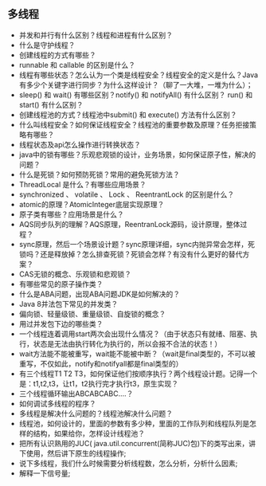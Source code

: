 ## 多线程

- 并发和并行有什么区别？线程和进程有什么区别？
- 什么是守护线程？
- 创建线程的方式有哪些？
- runnable 和 callable 的区别是什么？
- 线程有哪些状态？怎么认为一个类是线程安全？线程安全的定义是什么？Java有多少个关键字进行同步？为什么这样设计？（聊了一大堆，一堆为什么）；
- sleep() 和 wait() 有哪些区别？notify() 和 notifyAll() 有什么区别？ run() 和 start() 有什么区别？
- 创建线程池的方式？线程池中submit() 和 execute() 方法有什么区别？
- 什么叫线程安全？如何保证线程安全？线程池的重要参数及原理？任务拒接策略有哪些？
- 线程状态及api怎么操作进行转换状态？
- java中的锁有哪些？乐观悲观锁的设计，业务场景，如何保证原子性，解决的问题？
- 什么是死锁？如何预防死锁？常用的避免死锁方法？
- ThreadLocal 是什么？有哪些应用场景？
- synchronized 、 volatile 、 Lock 、 ReentrantLock 的区别是什么？
- atomic的原理？AtomicInteger底层实现原理？
- 原子类有哪些？应用场景是什么？
- AQS同步队列的理解？AQS原理，ReentranLock源码，设计原理，整体过程？
- sync原理，然后一个场景设计题？sync原理详细，sync内抛异常会怎样，死锁吗？还是释放掉？怎么排查死锁？死锁会怎样？有没有什么更好的替代方案？
- CAS无锁的概念、乐观锁和悲观锁？
- 有哪些常见的原子操作类？
- 什么是ABA问题，出现ABA问题JDK是如何解决的？
- Java 8并法包下常见的并发类？
- 偏向锁、轻量级锁、重量级锁、自旋锁的概念？
- 用过并发包下边的哪些类？
- 一个线程连着调用start两次会出现什么情况？（由于状态只有就绪、阻塞、执行，状态是无法由执行转化为执行的，所以会报不合法的状态！）
- wait方法能不能被重写，wait能不能被中断？（wait是final类型的，不可以被重写，不仅如此，notify和notifyall都是final类型的）
- 有三个线程T1 T2 T3，如何保证他们按顺序执行？两个线程设计题。记得一个是：t1,t2,t3，让t1，t2执行完才执行t3，原生实现？
- 三个线程循环输出ABCABCABC....？
- 如何调试多线程的程序？
- 多线程是解决什么问题的？线程池解决什么问题？
- 线程池，如何设计的，里面的参数有多少种，里面的工作队列和线程队列是怎样的结构，如果给你，怎样设计线程池？
- 把所有认识熟用的JUC( java.util.concurrent(简称JUC)包)下的类写出来，讲下使用，然后讲下原生的线程操作;
- 说下多线程，我们什么时候需要分析线程数，怎么分析，分析什么因素;
- 解释一下信号量;
